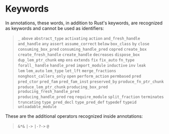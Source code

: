 # Keywords

In annotations, these words, in addition to Rust's keywords, are recognized as keywords and cannot be used as identifiers:

> `_` `above` `abstract_type` `activating` `action` `and_fresh_handle`\
> `and_handle` `any` `assert` `assume_correct` `below` `box_class` `by` `close`\
> `consuming_box_pred` `consuming_handle_pred` `copred` `create_box`\
> `create_fresh_handle` `create_handle` `decreases` `dispose_box`\
> `dup_lem_ptr_chunk` `emp` `ens` `extends` `fix` `fix_auto` `fn_type`\
> `forall_` `handle` `handle_pred` `import_module` `inductive` `inv` `leak`\
> `lem` `lem_auto` `lem_type` `let_lft` `merge_fractions`\
> `nonghost_callers_only` `open` `perform_action` `permbased` `pred`\
> `pred_ctor` `pred_fam` `pred_fam_inst` `preserved_by` `produce_fn_ptr_chunk`\
> `produce_lem_ptr_chunk` `producing_box_pred` `producing_fresh_handle_pred`\
> `producing_handle_pred` `req` `require_module` `split_fraction` `terminates`\
> `truncating` `type_pred_decl` `type_pred_def` `typedef` `typeid`\
> `unloadable_module`

These are the additional operators recognized inside annotations:

>  `&*&` `|->` `|-?->` `@`
